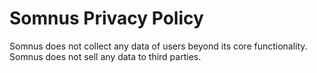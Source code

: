 # Somnus Privacy Policy

Somnus does not collect any data of users beyond its core functionality.
Somnus does not sell any data to third parties.

